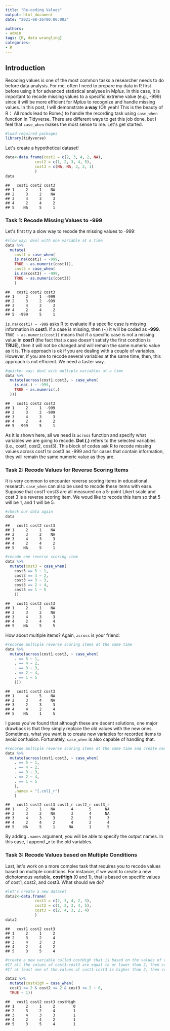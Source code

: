 ```yaml
---
title: "Re-coding Values"
output: html_document
date: "2021-08-26T00:00:00Z"

authors: 
- admin
tags: [R, data wrangling]
categories: 
- R
---
```




## Introduction

Recoding values is one of the most common tasks a researcher needs to do before data analysis. For me, often I need to prepare my data in R first before using it for advanced statistical analyses in M*plus*. In this case, it is important to recode missing values to a specific extreme value (e.g., -999) since it will be more efficient for M*plus* to recognize and handle missing values. In this post, I will demonstrate **a way** (Oh yeah! This is the beauty of R： All roads lead to Rome.) to handle the recording task using `case_when` function in Tidyverse. There are different ways to get this job done, but I feel that `case_when` makes the most sense to me. Let's get started.


```r
#load required packages
library(tidyverse)
```

Let's create a hypothetical dataset!

```r
data<-data.frame(cost1 = c(2, 3, 4, 2, NA),
             cost2 = c(1, 2, 3, 4, 5),
             cost3 = c(NA, NA, 3, 2, 1)
             )
data
```

```
##   cost1 cost2 cost3
## 1     2     1    NA
## 2     3     2    NA
## 3     4     3     3
## 4     2     4     2
## 5    NA     5     1
```

### Task 1: Recode Missing Values to -999

Let's first try a slow way to recode the missing values to -999:


```r
#slow way: deal with one variable at a time
data %>% 
  mutate(
    cost1 = case_when(
    is.na(cost1) ~ -999, 
    TRUE ~ as.numeric(cost1)),
    cost3 = case_when(
    is.na(cost3) ~ -999, 
    TRUE ~ as.numeric(cost3))
    )
```

```
##   cost1 cost2 cost3
## 1     2     1  -999
## 2     3     2  -999
## 3     4     3     3
## 4     2     4     2
## 5  -999     5     1
```

`is.na(cost1) ~ -999` asks R to evaluate if a specific case is missing information in **cost1**. If a case is missing, then (~) it will be coded as **-999**. `TRUE ~ as.numeric(cost1)` means that if a specific case is not a missing value in **cost1** (the fact that a case doesn't satisfy the first condtion is **TRUE**), then it will not be changed and will remain the same numeric value as it is. This approach is ok if you are dealing with a couple of variables. However, if you are to recode several variables at the same time, then, this approach is not efficient. We need a faster way.


```r
#quicker way: deal with multiple variables at a time
data %>% 
  mutate(across(cost1:cost3, ~ case_when(
    is.na(.) ~ -999, 
    TRUE ~ as.numeric(.)
  )))
```

```
##   cost1 cost2 cost3
## 1     2     1  -999
## 2     3     2  -999
## 3     4     3     3
## 4     2     4     2
## 5  -999     5     1
```

As it is shown here, all we need is `across` function and specify what variables we are going to recode. **Dot (.)** refers to the selected variables (i.e., cost1, cost2, cost3). This block of codes ask R to recode missing values across cost1 to cost3 as -999 and for cases that contain information, they will remain the same numeric value as they are.


### Task 2: Recode Values for Reverse Scoring Items

It is very common to encounter reverse scoring items in educational research. `case_when` can also be used to recode these items with ease. Suppose that cost1-cost3 are all measured on a 5-point Likert scale and cost 3 is a reverse scoring item. We woud like to recode this item so that 5 will be 1, and 1 will be 5.  


```r
#check our data again
data
```

```
##   cost1 cost2 cost3
## 1     2     1    NA
## 2     3     2    NA
## 3     4     3     3
## 4     2     4     2
## 5    NA     5     1
```

```r
#recode one reverse scoring item
data %>%
  mutate(cost3 = case_when(
    cost3 == 5 ~ 1, 
    cost3 == 4 ~ 2,
    cost3 == 3 ~ 3,
    cost3 == 2 ~ 4,
    cost3 == 1 ~ 5
    ))
```

```
##   cost1 cost2 cost3
## 1     2     1    NA
## 2     3     2    NA
## 3     4     3     3
## 4     2     4     4
## 5    NA     5     5
```

How about multiple items? Again, `across` is your friend:


```r
#recorde multiple reverse scoring items at the same time
data %>%
  mutate(across(cost1:cost3, ~ case_when(
    . == 5 ~ 1, 
    . == 4 ~ 2,
    . == 3 ~ 3,
    . == 2 ~ 4,
    . == 1 ~ 5
    )))
```

```
##   cost1 cost2 cost3
## 1     4     5    NA
## 2     3     4    NA
## 3     2     3     3
## 4     4     2     4
## 5    NA     1     5
```

I guess you've found that although these are decent solutions, one major drawback is that they simply replace the old values with the new ones. Sometimes, what you want is to create new variables for recorded items to avoid confusion. Fortunately, `case_when` is also capable of handling that.


```r
#recorde multiple reverse scoring items at the same time and create new variables for recoded items
data %>%
  mutate(across(cost1:cost3, ~ case_when(
    . == 5 ~ 1, 
    . == 4 ~ 2,
    . == 3 ~ 3,
    . == 2 ~ 4,
    . == 1 ~ 5
    ),
    .names = "{.col}_r")
    )
```

```
##   cost1 cost2 cost3 cost1_r cost2_r cost3_r
## 1     2     1    NA       4       5      NA
## 2     3     2    NA       3       4      NA
## 3     4     3     3       2       3       3
## 4     2     4     2       4       2       4
## 5    NA     5     1      NA       1       5
```
By adding `.names` argument, you will be able to specify the output names. In this case, I append **_r** to the old variables.

### Task 3: Recode Values based on Multiple Conditions

Last, let's work on a more complex task that requires you to recode values based on multiple conditions. For instance, if we want to create a new dichotomous variable, **costHigh** (0 and 1), that is based on specific values of cost1, cost2, and cost3. What should we do? 


```r
#let's create a new dataset
data2<-data.frame(
             cost1 = c(2, 3, 4, 2, 3),
             cost2 = c(1, 2, 3, 4, 5),
             cost3 = c(2, 4, 3, 2, 4)
             )
data2
```

```
##   cost1 cost2 cost3
## 1     2     1     2
## 2     3     2     4
## 3     4     3     3
## 4     2     4     2
## 5     3     5     4
```

```r
#create a new variable called costHigh that is based on the values of cost 1, cost2, and cost 3. 
#If all the values of cost1-cost3 are equal to or lower than 2, then costHigh will be 0.
#If at least one of the values of cost1-cost3 is higher than 2, then costHigh will be 1.

data2 %>%
  mutate(costHigh = case_when(
  cost1 <= 2 & cost2 <= 2 & cost3 <= 2 ~ 0,
  TRUE ~ 1))
```

```
##   cost1 cost2 cost3 costHigh
## 1     2     1     2        0
## 2     3     2     4        1
## 3     4     3     3        1
## 4     2     4     2        1
## 5     3     5     4        1
```


